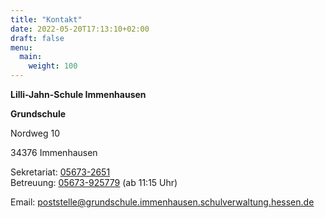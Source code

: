 ```yaml
---
title: "Kontakt"
date: 2022-05-20T17:13:10+02:00
draft: false
menu:
  main:
    weight: 100
---
```


**Lilli-Jahn-Schule Immenhausen**

**Grundschule**

Nordweg 10

34376 Immenhausen

Sekretariat: <a href="tel:056732651"> <i data-feather="phone-call"></i> 05673-2651</a><br>
Betreuung: <a href="tel:05673925779"> <i data-feather="phone-call"></i> 05673-925779</a> (ab 11:15 Uhr)

Email: <a href="mailto:poststelle@grundschule.immenhausen.schulverwaltung.hessen.de"><i data-feather="mail"></i>poststelle@grundschule.immenhausen.schulverwaltung.hessen.de</a>
